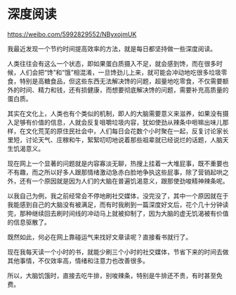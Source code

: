 # 深度阅读

https://weibo.com/5992829552/NByxojmUK

我最近发现一个节约时间提高效率的方法，就是每日都坚持做一些深度阅读。  
  
人类往往会有这么一个状态，即如果蛋白质摄入不足，就会感到馋，而在很多时候，人们会把“馋”和“饿”相混淆，一旦馋劲儿上来，就可能会冲动地吃很多垃圾零食，特别是高糖食品，但这些东西无法解决馋的问题，超量地吃零食，不仅需要额外的时间、精力和钱，还有损健康，而想要彻底解决馋的问题，需要补充高质量的蛋白质。  
  
其实在文化上，人类也有个类似的机制，即人的大脑需要意义来滋养，如果没有摄入足够有价值的信息，人就会反复咀嚼垃圾内容，犹如使劲从辣条中咂嘛出味儿那样，在文化荒芜的原住民社会中，人们每日会花数个小时聚在一起，反复讨论家长里短，讨论天气、庄稼和牛，絮絮叨叨地说着那些祖辈就已经说烂的话题，人脑天生饥渴意义。  
  
现在网上一个显著的问题就是内容寡淡无聊，热搜上挂着一大堆屁事，既不重要也不有趣，而之所以好多人跟那情绪激动急赤白脸地争执这些屁事，除了营销起哄之外，还有一个原因就是因为人们的大脑在普遍饥渴意义，跟那使劲唆精神辣条呢。  
  
以我自己为例，我之前经常会不停地刷社交媒体，没完没了，其中一个原因就在于我能感到自己的大脑没有被满足，而有时我刷到一篇深度好文后，花个几十分钟读完，那种继续回去刷时间线的冲动马上就被抑制了，因为大脑的虚无饥渴被有价值的信息驱散了。  
  
既然如此，何必在网上靠碰运气来找好文章读呢？直接看书就行了。  
  
现在我每天读一个小时的书，就能少刷三个小时的社交媒体，节省下来的时间去做其他事情，不仅效率高，情绪和注意力也改善很多。  
  
所以，大脑饥饿时，直接去吃牛排，别唆辣条，特别是牛排还不贵，有时甚至免费。